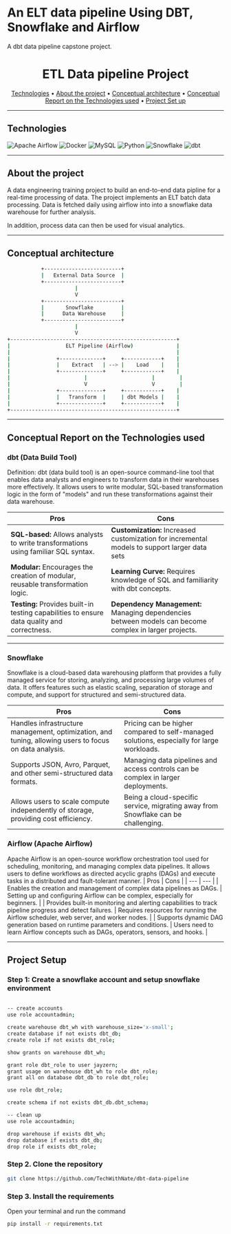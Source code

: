 # An ELT data pipeline Using DBT, Snowflake and Airflow
A dbt data pipeline capstone project.

<h1 align="center">ETL Data pipeline Project</h1>

<p align="center">
  <a href="#technologies">Technologies</a> •
  <a href="#about-the-project">About the project</a> •
  <a href="#conceptual-architecture">Conceptual architecture</a> •
  <a href="#conceptual-report-on-the-technologies-used">Conceptual Report on the Technologies used</a> •
  <a href="#project-setup">Project Set up</a>
</p>

---

## Technologies
 ![Apache Airflow](https://img.shields.io/badge/Apache%20Airflow-017CEE?style=for-the-badge&logo=Apache%20Airflow&logoColor=white)
 ![Docker](https://img.shields.io/badge/docker-%230db7ed.svg?style=for-the-badge&logo=docker&logoColor=white)
 ![MySQL](https://img.shields.io/badge/mysql-4479A1.svg?style=for-the-badge&logo=mysql&logoColor=white)
 ![Python](https://img.shields.io/badge/python-3670A0?style=for-the-badge&logo=python&logoColor=ffdd54)
 ![Snowflake](https://a11ybadges.com/badge?logo=snowflake)
 ![dbt](https://a11ybadges.com/badge?logo=dbt)

 ---

## About the project

A data engineering training project to build an end-to-end data pipline for a real-time processing of data. The project implements an ELT batch data processing. 
Data is fetched daily using airflow into into a snowflake data warehouse for further analysis.

In addition, process data can then be used for visual analytics.

---

## Conceptual architecture

```bash
           +-------------------------+
           |   External Data Source  |
           +-------------------------+
                      |
                      V
           +-------------------------+
           |       Snowflake         |
           |      Data Warehouse     |
           +-------------------------+
                      |
                      V
+------------------------------------------------------+
|                  ELT Pipeline (Airflow)              |
|                                                      |
|               +--------------+     +------------+    |
|               |    Extract   | --> |    Load    |    |
|               +--------------+     +------------+    |
|                        |                     |        |
|                        V                     V        |
|               +--------------+     +------------+    |
|               |   Transform  |     | dbt Models |    |
|               +--------------+     +------------+    |
+------------------------------------------------------+
```
  
---

## Conceptual Report on the Technologies used
### dbt (Data Build Tool)
Definition: dbt (data build tool) is an open-source command-line tool that enables data analysts and engineers to transform data in their warehouses more effectively. It allows users to write modular, SQL-based transformation logic in the form of "models" and run these transformations against their data warehouse.

| Pros | Cons |
| --- | --- |
| **SQL-based:** Allows analysts to write transformations using familiar SQL syntax. | **Customization:** Increased customization for incremental models to support larger data sets |
| **Modular:** Encourages the creation of modular, reusable transformation logic. | **Learning Curve:** Requires knowledge of SQL and familiarity with dbt concepts. |
| **Testing:** Provides built-in testing capabilities to ensure data quality and correctness. | **Dependency Management:** Managing dependencies between models can become complex in larger projects. |

---
### Snowflake
Snowflake is a cloud-based data warehousing platform that provides a fully managed service for storing, analyzing, and processing large volumes of data. It offers features such as elastic scaling, separation of storage and compute, and support for structured and semi-structured data.

| Pros | Cons |
| --- | --- |
| Handles infrastructure management, optimization, and tuning, allowing users to focus on data analysis. | Pricing can be higher compared to self-managed solutions, especially for large workloads. |
| Supports JSON, Avro, Parquet, and other semi-structured data formats. | Managing data pipelines and access controls can be complex in larger deployments. |
|  Allows users to scale compute independently of storage, providing cost efficiency. | Being a cloud-specific service, migrating away from Snowflake can be challenging. | 

### Airflow (Apache Airflow)
Apache Airflow is an open-source workflow orchestration tool used for scheduling, monitoring, and managing complex data pipelines. It allows users to define workflows as directed acyclic graphs (DAGs) and execute tasks in a distributed and fault-tolerant manner.
| Pros | Cons |
| --- | --- |
| Enables the creation and management of complex data pipelines as DAGs. | Setting up and configuring Airflow can be complex, especially for beginners. |
| Provides built-in monitoring and alerting capabilities to track pipeline progress and detect failures. | Requires resources for running the Airflow scheduler, web server, and worker nodes. |
| Supports dynamic DAG generation based on runtime parameters and conditions. | Users need to learn Airflow concepts such as DAGs, operators, sensors, and hooks. |

---

## Project Setup
### Step 1: Create a snowflake account and setup snowflake environment
```bash

-- create accounts
use role accountadmin;

create warehouse dbt_wh with warehouse_size='x-small';
create database if not exists dbt_db;
create role if not exists dbt_role;

show grants on warehouse dbt_wh;

grant role dbt_role to user jayzern;
grant usage on warehouse dbt_wh to role dbt_role;
grant all on database dbt_db to role dbt_role;

use role dbt_role;

create schema if not exists dbt_db.dbt_schema;

-- clean up
use role accountadmin;

drop warehouse if exists dbt_wh;
drop database if exists dbt_db;
drop role if exists dbt_role;

```
### Step 2. Clone the repository
```bash
git clone https://github.com/TechWithNate/dbt-data-pipeline
```
### Step 3. Install the requirements 
Open your terminal and run the command
```bash
pip install -r requirements.txt
```
